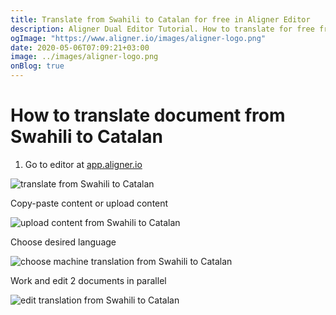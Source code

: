 ```yaml
---
title: Translate from Swahili to Catalan for free in Aligner Editor
description: Aligner Dual Editor Tutorial. How to translate for free from Swahili to Catalan. Aligner is multilingual document management platform. 
ogImage: "https://www.aligner.io/images/aligner-logo.png"
date: 2020-05-06T07:09:21+03:00
image: ../images/aligner-logo.png
onBlog: true
---
```


# How to translate document from Swahili to Catalan

1. Go to editor at [app.aligner.io](https://app.aligner.io "Aligner App web page")

![translate from Swahili to Catalan](../aligner-blank-editor.png "translate from Swahili to Catalan")

Copy-paste content or upload content

![upload content from Swahili to Catalan](../aligner-uploaded-document.png "upload content from Swahili to Catalan")

Choose desired language

![choose machine translation from Swahili to Catalan](../aligner-language-dropdown.png "choose machine translation from Swahili to Catalan")

Work and edit 2 documents in parallel

![edit translation from Swahili to Catalan](../aligner-double-sitded-editor.png "edit translation from Swahili to Catalan")

